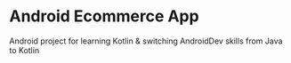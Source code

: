 
# Android Ecommerce App

Android project for learning Kotlin & switching AndroidDev skills from Java to Kotlin
